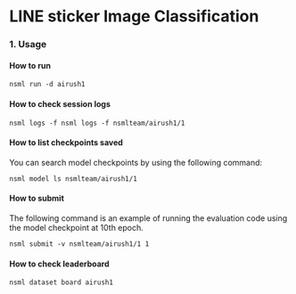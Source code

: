 # LINE sticker Image Classification

### 1. Usage

#### How to run

```
nsml run -d airush1
```

#### How to check session logs
```
nsml logs -f nsml logs -f nsmlteam/airush1/1
```

#### How to list checkpoints saved
You can search model checkpoints by using the following command:
```
nsml model ls nsmlteam/airush1/1
```

#### How to submit
The following command is an example of running the evaluation code using the model checkpoint at 10th epoch.
```
nsml submit -v nsmlteam/airush1/1 1
```

#### How to check leaderboard
```
nsml dataset board airush1
```





